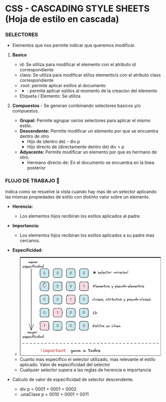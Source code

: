# CSS - CASCADING STYLE SHEETS (Hoja de estilo en cascada)


### SELECTORES  
- Elementos que nos permite indicar que queremos modificar.
 1. **Basico**  
     -  id: Se utiliza para modificar el elemento con el atributo id correspondiente
     - class: Se utiliza para modificar el/los elemento/s con el atributo class correspondiente
     - :root: permite aplicar estilos al documento
     - * : permite aplicar estilos al momento de la creacion del elemento
     - Etiqueta / Elemento: Se utiliza 

 2. **Compuestos** - Se generan combinando selectores basicos y/o compuestos.
    - **Grupal:** Permite agrupar varios selectores para aplicar el mismo estilo.
    - **Descendente:** Permite modificar un elemento por que se encuentra dentro de otro
      - Hijo de (dentro de) - div p
      - Hijo directo de (directamente dentro de) div > p
    - **Adyacente:** Permite modificar un elemento por que es hermano de otro.
       - Hermano directo de: En el documento se encuentra en la linea posterior

### FLUJO DE TRABAJO 👜
Indica como se resuelve la vista cuando hay mas de un selector aplicando las mismas propiedades de estilo con distinto valor sobre un elemento.

- **Herencia:** 
  - Los elementos hijos recibiran los estilos aplicados al padre.


- **Importancia:** 
  - Los elementos hijos recibiran los estilos aplicados a su padre mas cercanos.



- **Especificidad:** 
  - ![especificidad](/Img/Especificidad.PNG)
  - Cuanto mas especifico el selector utilizado, mas relevante el estilo aplicado.
Valor de especificidad del selector 
   - Cualquier selector supera a las reglas de herencia e importancia


* Calculo de valor de especificidad de selector descendente.
  
  - div p = 0001 + 0001 = 0002
  - .unaClase p = 0010 + 0001 = 0011